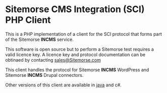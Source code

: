 # Sitemorse CMS Integration (SCI) PHP Client

This is a PHP implementation of a client for the SCI protocol that forms part of the Sitemorse **INCMS** service.

This software is open source but to perform a Sitemorse test requires a valid licence key. A licence key and protocol documentation can be obtinaed by contacting sales@Sitemorse.com

This client handles the protocol for Sitemorse **INCMS** WordPress and Sitemorse **INCMS** Drupal connectors.

Other versions of this client are available in [java](https://github.com/sitemorse/sci-java) and c#.
